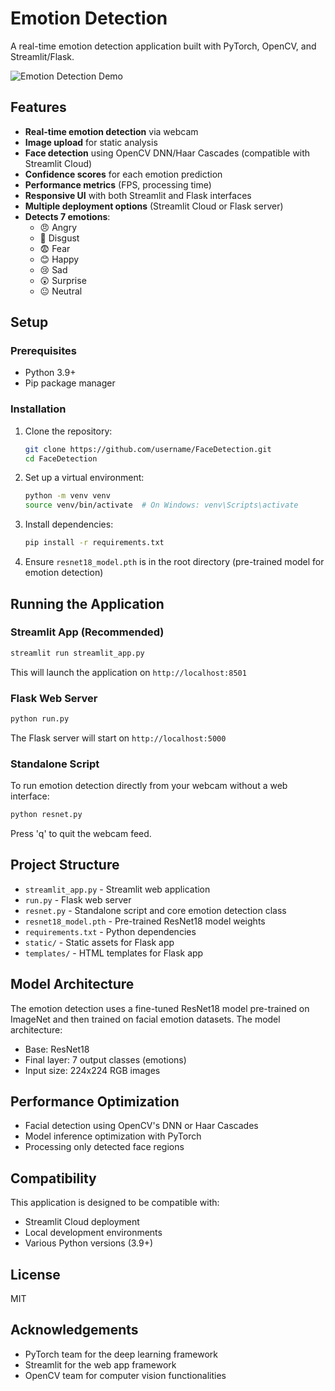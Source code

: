 # Emotion Detection

A real-time emotion detection application built with PyTorch, OpenCV, and Streamlit/Flask.

![Emotion Detection Demo](https://github.com/username/FaceDetection/raw/main/static/demo.gif)

## Features

- **Real-time emotion detection** via webcam
- **Image upload** for static analysis
- **Face detection** using OpenCV DNN/Haar Cascades (compatible with Streamlit Cloud)
- **Confidence scores** for each emotion prediction
- **Performance metrics** (FPS, processing time)
- **Responsive UI** with both Streamlit and Flask interfaces
- **Multiple deployment options** (Streamlit Cloud or Flask server)
- **Detects 7 emotions**: 
  - 😠 Angry 
  - 🤢 Disgust 
  - 😨 Fear 
  - 😊 Happy 
  - 😢 Sad 
  - 😲 Surprise 
  - 😐 Neutral

## Setup

### Prerequisites

- Python 3.9+
- Pip package manager

### Installation

1. Clone the repository:
   ```bash
   git clone https://github.com/username/FaceDetection.git
   cd FaceDetection
   ```

2. Set up a virtual environment:
   ```bash
   python -m venv venv
   source venv/bin/activate  # On Windows: venv\Scripts\activate
   ```

3. Install dependencies:
   ```bash
   pip install -r requirements.txt
   ```

4. Ensure `resnet18_model.pth` is in the root directory (pre-trained model for emotion detection)

## Running the Application

### Streamlit App (Recommended)

```bash
streamlit run streamlit_app.py
```

This will launch the application on `http://localhost:8501`

### Flask Web Server

```bash
python run.py
```

The Flask server will start on `http://localhost:5000`

### Standalone Script

To run emotion detection directly from your webcam without a web interface:

```bash
python resnet.py
```

Press 'q' to quit the webcam feed.

## Project Structure

- `streamlit_app.py` - Streamlit web application
- `run.py` - Flask web server
- `resnet.py` - Standalone script and core emotion detection class
- `resnet18_model.pth` - Pre-trained ResNet18 model weights
- `requirements.txt` - Python dependencies
- `static/` - Static assets for Flask app
- `templates/` - HTML templates for Flask app

## Model Architecture

The emotion detection uses a fine-tuned ResNet18 model pre-trained on ImageNet and then trained on facial emotion datasets. The model architecture:

- Base: ResNet18
- Final layer: 7 output classes (emotions)
- Input size: 224x224 RGB images

## Performance Optimization

- Facial detection using OpenCV's DNN or Haar Cascades
- Model inference optimization with PyTorch
- Processing only detected face regions

## Compatibility

This application is designed to be compatible with:
- Streamlit Cloud deployment
- Local development environments
- Various Python versions (3.9+)

## License

MIT

## Acknowledgements

- PyTorch team for the deep learning framework
- Streamlit for the web app framework
- OpenCV team for computer vision functionalities
